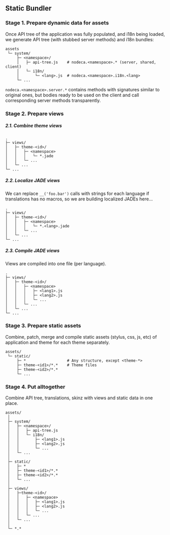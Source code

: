 Static Bundler
--------------

### Stage 1. Prepare dynamic data for assets

Once API tree of the application was fully populated, and i18n being loaded,
we generate API tree (with stubbed server methods) and i18n bundles:

```
assets
 └─ system/
     ├─ <namespace>/
     │   ├─ api-tree.js    # nodeca.<namespace>.* (server, shared, client)
     │   └─ i18n/
     │       └─ <lang>.js  # nodeca.<namespace>.i18n.<lang>
     └─ ...
```

`nodeca.<namespace>.server.*` contains methods with signatures similar to
original ones, but bodies ready to be used on the client and call corresponding
server methods transparently.


### Stage 2. Prepare views

##### 2.1. Combine theme views

```
.
├─ views/
│   ├─ theme-<id>/
│   │   ├─ <namespace>
│   │   │   └─ *.jade
│   │   └─ ...
│   └─ ...
└─ ...
```


##### 2.2. Localize JADE views

We can replace `__('foo.bar')` calls with strings for each language if
translations has no macros, so we are building localized JADEs here...

```
.
├─ views/
│   ├─ theme-<id>/
│   │   ├─ <namespace>
│   │   │   └─ *.<lang>.jade
│   │   └─ ...
│   └─ ...
└─ ...
```


##### 2.3. Compile JADE views

Views are compiled into one file (per language).

```
.
├─ views/
│   ├─ theme-<id>/
│   │   ├─ <namespace>
│   │   │   ├─ <lang1>.js
│   │   │   ├─ <lang2>.js
│   │   │   └─ ...
│   │   └─ ...
│   └─ ...
└─ ...
```


### Stage 3. Prepare static assets

Combine, patch, merge and compile static assets (stylus, css, js, etc) of
application and theme for each theme separately.

```
assets/
 └─ static/
     ├─ *                  # Any structure, except <theme-*>
     ├─ theme-<id1>/*.*    # Theme files
     ├─ theme-<id2>/*.*
     └─ ...
```


### Stage 4. Put alltogether

Combine API tree, translations, skinz with views and static data in one place.

```
assets/
 │
 ├─ system/
 │   ├─ <namespace>/
 │   │   ├─ api-tree.js
 │   │   └─ i18n/
 │   │       ├─ <lang1>.js
 │   │       ├─ <lang2>.js
 │   │       └─ ...
 │   └─ ...
 │
 ├─ static/
 │   ├─ *
 │   ├─ theme-<id1>/*.*
 │   ├─ theme-<id2>/*.*
 │   └─ ...
 │
 ├─ views/
 │   ├─theme-<id>/
 │   │   ├─ <namespace>
 │   │   │   ├─ <lang1>.js
 │   │   │   ├─ <lang2>.js
 │   │   │   └─ ...
 │   │   └─ ...
 │   └─ ...
 │
 └─ *.*
```
